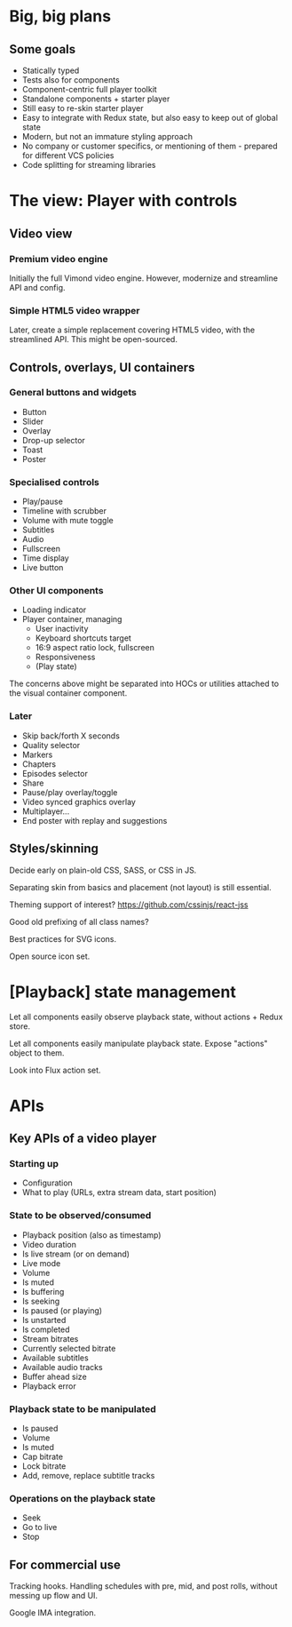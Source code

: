 
# Big, big plans

## Some goals

* Statically typed
* Tests also for components
* Component-centric full player toolkit
* Standalone components + starter player
* Still easy to re-skin starter player
* Easy to integrate with Redux state, but also easy to keep out of global state
* Modern, but not an immature styling approach
* No company or customer specifics, or mentioning of them - prepared for different VCS policies
* Code splitting for streaming libraries

# The view: Player with controls

## Video view

### Premium video engine

Initially the full Vimond video engine. However, modernize and streamline API and config.

### Simple HTML5 video wrapper

Later, create a simple replacement covering HTML5 video, with the streamlined API. This might be open-sourced.

## Controls, overlays, UI containers

### General buttons and widgets

* Button
* Slider
* Overlay
* Drop-up selector
* Toast
* Poster

### Specialised controls

* Play/pause
* Timeline with scrubber
* Volume with mute toggle
* Subtitles
* Audio
* Fullscreen
* Time display
* Live button
	
### Other UI components
			
* Loading indicator
* Player container, managing
	* User inactivity
	* Keyboard shortcuts target
	* 16:9 aspect ratio lock, fullscreen
	* Responsiveness
	* (Play state)

The concerns above might be separated into HOCs or utilities attached to the visual container component.

### Later
	
* Skip back/forth X seconds
* Quality selector
* Markers
* Chapters
* Episodes selector
* Share
* Pause/play overlay/toggle
* Video synced graphics overlay
* Multiplayer...
* End poster with replay and suggestions

## Styles/skinning

Decide early on plain-old CSS, SASS, or CSS in JS.

Separating skin from basics and placement (not layout) is still essential.

Theming support of interest? https://github.com/cssinjs/react-jss

Good old prefixing of all class names?

Best practices for SVG icons.

Open source icon set.

# [Playback] state management

Let all components easily observe playback state, without actions + Redux store.

Let all components easily manipulate playback state. Expose "actions" object to them.

Look into Flux action set.

# APIs

## Key APIs of a video player

### Starting up

* Configuration
* What to play (URLs, extra stream data, start position)

### State to be observed/consumed

* Playback position (also as timestamp)
* Video duration
* Is live stream (or on demand)
* Live mode
* Volume
* Is muted
* Is buffering
* Is seeking
* Is paused (or playing)
* Is unstarted
* Is completed
* Stream bitrates
* Currently selected bitrate
* Available subtitles
* Available audio tracks
* Buffer ahead size
* Playback error

### Playback state to be manipulated

* Is paused
* Volume
* Is muted
* Cap bitrate
* Lock bitrate
* Add, remove, replace subtitle tracks

### Operations on the playback state

* Seek
* Go to live
* Stop

## For commercial use

Tracking hooks. Handling schedules with pre, mid, and post rolls, without messing up flow and UI.

Google IMA integration.




